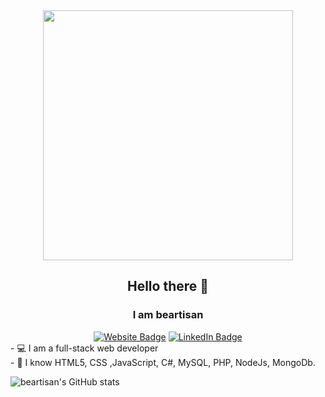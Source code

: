 <div id="header" align="center">
  <img src="https://media.giphy.com/media/L1R1tvI9svkIWwpVYr/giphy.gif" width="400"/>
  
  ## Hello there 👋
  
  ### I am beartisan
  <div id="badges">
    <a href="https://beartisan.net/" target="_blank">
      <img src="https://custom-icon-badges.demolab.com/badge/beartisan-LaunchSite-blue.svg?logo=beartisan" alt="Website Badge"/></a>
    <a href="https://www.linkedin.com/in/jbeatricetan" target="_blank">
      <img src="https://img.shields.io/badge/LinkedIn-blue?style=for-the-badge&logo=linkedin&logoColor=white" alt="LinkedIn Badge"/>
    </a>
  </div>
 
  
</div>

<div class="container">
  <div class="about">
  - 💻 I am a full-stack web developer
  <br />
  - 🔭 I know HTML5, CSS ,JavaScript, C#, MySQL, PHP, NodeJs, MongoDb.
 </div>
</div>

<div>
  
  ![beartisan's GitHub stats](https://github-readme-stats.vercel.app/api?username=beartisan&show_icons=true&theme=transparent)
  
 </div>
   
<!-- ### Front-End
  
  <i class="devicon-nodejs-plain" aria-label="node"> </i>
  <i class="devicon-mongodb-plain" aria-label="mongodb"> </i>

</div> -->
<!--
**beartisan/beartisan** is a ✨ _special_ ✨ repository because its `README.md` (this file) appears on your GitHub profile.

Here are some ideas to get you started:

- 🔭 I’m currently working on ...
- 🌱 I’m currently learning ...
- 👯 I’m looking to collaborate on ...
- 🤔 I’m looking for help with ...
- 💬 Ask me about ...
- 📫 How to reach me: ...
- 😄 Pronouns: ...
- ⚡ Fun fact: ...
-->
